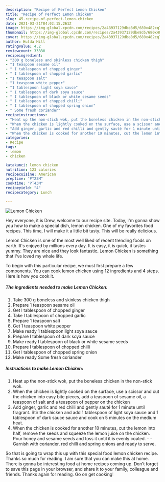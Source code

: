 ```yaml
---
description: "Recipe of Perfect Lemon Chicken"
title: "Recipe of Perfect Lemon Chicken"
slug: 45-recipe-of-perfect-lemon-chicken
date: 2021-03-21T04:02:15.261Z
image: https://img-global.cpcdn.com/recipes/2a43937129dbe8d5/680x482cq70/lemon-chicken-recipe-main-photo.jpg
thumbnail: https://img-global.cpcdn.com/recipes/2a43937129dbe8d5/680x482cq70/lemon-chicken-recipe-main-photo.jpg
cover: https://img-global.cpcdn.com/recipes/2a43937129dbe8d5/680x482cq70/lemon-chicken-recipe-main-photo.jpg
author: Hulda Hill
ratingvalue: 4.2
reviewcount: 33830
recipeingredient:
- "300 g boneless and skinless chicken thigh"
- "1 teaspoon sesame oil"
- " I tablespoon of chopped ginger"
- " I tablespoon of chopped garlic"
- "1 teaspoon salt"
- "1 teaspoon white pepper"
- "1 tablespoon light soya sauce"
- " I tablespoon of dark soya sauce"
- " I tablespoon of black or white sesame seeds"
- " I tablespoon of chopped chilli"
- " I tablespoon of chopped spring onion"
- " Some fresh coriander"
recipeinstructions:
- "Heat up the non-stick wok, put the boneless chicken in the non-stick wok."
- "When the chicken is lightly cooked on the surface, use a scissor and cut the chicken into easy bite pieces, add a teaspoon of sesame oil, a teaspoon of salt and a teaspoon of pepper on the chicken"
- "Add ginger, garlic and red chilli and gently sauté for 1 minute until fragrant. Stir the chicken and add 1 tablespoon of light soya sauce and 1 tablespoon of dark sauce sauce and cook on 5 minutes on the medium heat."
- "When the chicken is cooked for another 10 minutes, cut the lemon into half, remove the seeds and squeeze the lemon juice on the chicken. Pour honey and sesame seeds and toss it until it is evenly coated.  Garnish with coriander, red chilli and spring onions and ready to serve."
categories:
- Recipe
tags:
- lemon
- chicken

katakunci: lemon chicken 
nutrition: 123 calories
recipecuisine: American
preptime: "PT23M"
cooktime: "PT43M"
recipeyield: "4"
recipecategory: Lunch

---
```



![Lemon Chicken](https://img-global.cpcdn.com/recipes/2a43937129dbe8d5/680x482cq70/lemon-chicken-recipe-main-photo.jpg)

Hey everyone, it is Drew, welcome to our recipe site. Today, I'm gonna show you how to make a special dish, lemon chicken. One of my favorites food recipes. This time, I will make it a little bit tasty. This will be really delicious.

Lemon Chicken is one of the most well liked of recent trending foods on earth. It's enjoyed by millions every day. It is easy, it is quick, it tastes yummy. They are nice and they look fantastic. Lemon Chicken is something that I've loved my whole life.




To begin with this particular recipe, we must first prepare a few components. You can cook lemon chicken using 12 ingredients and 4 steps. Here is how you cook it.

<!--inarticleads1-->

##### The ingredients needed to make Lemon Chicken:

1. Take 300 g boneless and skinless chicken thigh
1. Prepare 1 teaspoon sesame oil
1. Get  I tablespoon of chopped ginger
1. Take  I tablespoon of chopped garlic
1. Prepare 1 teaspoon salt
1. Get 1 teaspoon white pepper
1. Make ready 1 tablespoon light soya sauce
1. Prepare  I tablespoon of dark soya sauce
1. Make ready  I tablespoon of black or white sesame seeds
1. Prepare  I tablespoon of chopped chilli
1. Get  I tablespoon of chopped spring onion
1. Make ready  Some fresh coriander




<!--inarticleads2-->

##### Instructions to make Lemon Chicken:

1. Heat up the non-stick wok, put the boneless chicken in the non-stick wok.
1. When the chicken is lightly cooked on the surface, use a scissor and cut the chicken into easy bite pieces, add a teaspoon of sesame oil, a teaspoon of salt and a teaspoon of pepper on the chicken
1. Add ginger, garlic and red chilli and gently sauté for 1 minute until fragrant. Stir the chicken and add 1 tablespoon of light soya sauce and 1 tablespoon of dark sauce sauce and cook on 5 minutes on the medium heat.
1. When the chicken is cooked for another 10 minutes, cut the lemon into half, remove the seeds and squeeze the lemon juice on the chicken. Pour honey and sesame seeds and toss it until it is evenly coated. -  - Garnish with coriander, red chilli and spring onions and ready to serve.




So that is going to wrap this up with this special food lemon chicken recipe. Thanks so much for reading. I am sure that you can make this at home. There is gonna be interesting food at home recipes coming up. Don't forget to save this page in your browser, and share it to your family, colleague and friends. Thanks again for reading. Go on get cooking!
